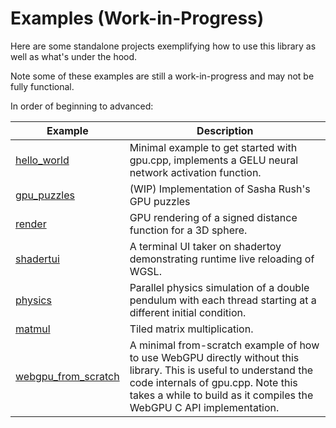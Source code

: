 # Examples (Work-in-Progress)

Here are some standalone projects exemplifying how to use this library as well
as what's under the hood.

Note some of these examples are still a work-in-progress and may not be fully
functional.

In order of beginning to advanced:

| Example | Description |
|---------|-------------|
| [hello_world](hello_world) | Minimal example to get started with gpu.cpp, implements a GELU neural network activation function. |
| [gpu_puzzles](gpu_puzzles) | (WIP) Implementation of Sasha Rush's GPU puzzles
| [render](render) | GPU rendering of a signed distance function for a 3D sphere. |
| [shadertui](shadertui) | A terminal UI taker on shadertoy demonstrating runtime live reloading of WGSL. |
| [physics](physics) | Parallel physics simulation of a double pendulum with each thread starting at a different initial condition. |
| [matmul](matmul) | Tiled matrix multiplication. |
| [webgpu_from_scratch](webgpu_from_scratch) | A minimal from-scratch example of how to use WebGPU directly without this library. This is useful to understand the code internals of gpu.cpp. Note this takes a while to build as it compiles the WebGPU C API implementation. |
